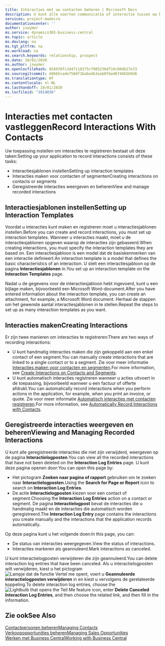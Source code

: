 ```yaml
---
title: Interacties met uw contacten beheren | Microsoft Docs
description: U kunt alle soorten communicatie of interactie tussen uw bedrijf en uw contacten beheren. Bijvoorbeeld brieven, telefoongesprekken, vergaderingen, enzovoort.
services: project-madeira
documentationcenter: ''
author: jswymer
ms.service: dynamics365-business-central
ms.topic: article
ms.devlang: na
ms.tgt_pltfrm: na
ms.workload: na
ms.search.keywords: relationship, prospect
ms.date: 10/01/2020
ms.author: jswymer
ms.openlocfilehash: 854970fc2d47110375cf905236df19c90db27e33
ms.sourcegitcommit: ddbb5cede750df1baba4b3eab8fbed6744b5b9d6
ms.translationtype: HT
ms.contentlocale: nl-NL
ms.lasthandoff: 10/01/2020
ms.locfileid: "3914036"
---
```

# <a name="record-interactions-with-contacts"></a><span data-ttu-id="27204-103">Interacties met contacten vastleggen</span><span class="sxs-lookup"><span data-stu-id="27204-103">Record Interactions With Contacts</span></span>
<span data-ttu-id="27204-104">Uw toepassing instellen om interacties te registreren bestaat uit deze taken:</span><span class="sxs-lookup"><span data-stu-id="27204-104">Setting up your application to record interactions consists of these tasks:</span></span>

* <span data-ttu-id="27204-105">Interactiesjablonen instellen</span><span class="sxs-lookup"><span data-stu-id="27204-105">Setting up interaction templates</span></span>  
* <span data-ttu-id="27204-106">Interacties maken voor contacten of segmenten</span><span class="sxs-lookup"><span data-stu-id="27204-106">Creating interactions on contacts or segments</span></span>  
* <span data-ttu-id="27204-107">Geregistreerde interacties weergeven en beheren</span><span class="sxs-lookup"><span data-stu-id="27204-107">View and manage recorded interactions</span></span>  

##  <a name="setting-up-interaction-templates"></a><span data-ttu-id="27204-108">Interactiesjablonen instellen</span><span class="sxs-lookup"><span data-stu-id="27204-108">Setting up Interaction Templates</span></span>
<span data-ttu-id="27204-109">Voordat u interacties kunt maken en registreren moet u interactiesjablonen instellen.</span><span class="sxs-lookup"><span data-stu-id="27204-109">Before you can create and record interactions, you must set up interaction templates.</span></span> <span data-ttu-id="27204-110">Wanneer u interacties maakt, moet u de interactiesjablonen opgeven waarop de interacties zijn gebaseerd.</span><span class="sxs-lookup"><span data-stu-id="27204-110">When creating interactions, you must specify the interaction templates they are based on.</span></span> <span data-ttu-id="27204-111">Een interactiesjabloon is een model dat de basiskenmerken van een interactie definieert.</span><span class="sxs-lookup"><span data-stu-id="27204-111">An interaction template is a model that defines the basic characteristics of an interaction.</span></span>
<span data-ttu-id="27204-112">U stelt een interactiesjabloon op de pagina **Interactiesjablonen** in.</span><span class="sxs-lookup"><span data-stu-id="27204-112">You set up an interaction template on the **Interaction Templates** page.</span></span>

<span data-ttu-id="27204-113">Nadat u de gegevens voor de interactiesjabloon hebt ingevoerd, kunt u een bijlage maken, bijvoorbeeld een Microsoft Word-document.</span><span class="sxs-lookup"><span data-stu-id="27204-113">After you have entered information about the interaction template, you can create an attachment, for example, a Microsoft Word document.</span></span> <span data-ttu-id="27204-114">Herhaal de stappen om het gewenste aantal interactiesjablonen in te stellen.</span><span class="sxs-lookup"><span data-stu-id="27204-114">Repeat the steps to set up as many interaction templates as you want.</span></span>  

## <a name="creating-interactions"></a><span data-ttu-id="27204-115">Interacties maken</span><span class="sxs-lookup"><span data-stu-id="27204-115">Creating Interactions</span></span>
<span data-ttu-id="27204-116">Er zijn twee manieren om interacties te registreren:</span><span class="sxs-lookup"><span data-stu-id="27204-116">There are two ways of recording interactions:</span></span>

* <span data-ttu-id="27204-117">U kunt handmatig  interacties maken die zijn gekoppeld aan een enkel contact of een segment.</span><span class="sxs-lookup"><span data-stu-id="27204-117">You can manually create interactions that are linked to a single contact or to a segment.</span></span> <span data-ttu-id="27204-118">Zie voor meer informatie [Interacties maken voor contacten en segmenten](marketing-how-create-interactions.md).</span><span class="sxs-lookup"><span data-stu-id="27204-118">For more information, see [Create Interactions on Contacts and Segments](marketing-how-create-interactions.md).</span></span>  
* <span data-ttu-id="27204-119">U kunt automatisch interacties registreren wanneer u acties uitvoert in de toepassing, bijvoorbeeld wanneer u een factuur of offerte afdrukt.</span><span class="sxs-lookup"><span data-stu-id="27204-119">You can automatically record interactions when you perform actions in the application, for example, when you print an invoice, or quote.</span></span> <span data-ttu-id="27204-120">Zie voor meer informatie [Automatisch interacties met contacten registreren](marketing-auto-record-interactions.md).</span><span class="sxs-lookup"><span data-stu-id="27204-120">For more information, see [Automatically Record Interactions with Contacts](marketing-auto-record-interactions.md).</span></span>

## <a name="viewing-and-managing-recorded-interactions"></a><span data-ttu-id="27204-121">Geregistreerde interacties weergeven en beheren</span><span class="sxs-lookup"><span data-stu-id="27204-121">Viewing and Managing Recorded Interactions</span></span>
<span data-ttu-id="27204-122">U kunt alle geregistreerde interacties die niet zijn verwijderd, weergeven op de pagina **Interactielogposten**.</span><span class="sxs-lookup"><span data-stu-id="27204-122">You can view all the recorded interactions that have not been deleted on the **Interaction Log Entries** page.</span></span> <span data-ttu-id="27204-123">U kunt deze pagina openen door:</span><span class="sxs-lookup"><span data-stu-id="27204-123">You can open this page by:</span></span>

* <span data-ttu-id="27204-124">Het pictogram **Zoeken naar pagina of rapport** gebruiken om te zoeken naar **Interactielogposten**.</span><span class="sxs-lookup"><span data-stu-id="27204-124">Using the **Search for Page or Report** icon to search on **Interaction Log Entries**.</span></span>
* <span data-ttu-id="27204-125">De actie **Interactielogposten** kiezen voor een contact of segment.</span><span class="sxs-lookup"><span data-stu-id="27204-125">Choosing the **Interaction Log Entries** action on a contact or segment.</span></span>
  <span data-ttu-id="27204-126">De pagina **Interactielogpost** bevat de interacties die u handmatig maakt en de interacties die automatisch worden geregistreerd.</span><span class="sxs-lookup"><span data-stu-id="27204-126">The **Interaction Log Entry** page contains the interactions you create manually and the interactions that the application records automatically.</span></span>

<span data-ttu-id="27204-127">Op deze pagina kunt u het volgende doen:</span><span class="sxs-lookup"><span data-stu-id="27204-127">In this page, you can:</span></span>

* <span data-ttu-id="27204-128">De status van interacties weergegeven.</span><span class="sxs-lookup"><span data-stu-id="27204-128">View the status of interactions.</span></span>
* <span data-ttu-id="27204-129">Interacties markeren als geannuleerd.</span><span class="sxs-lookup"><span data-stu-id="27204-129">Mark interactions as canceled.</span></span>

<span data-ttu-id="27204-130">U kunt interactielogposten verwijderen die zijn geannuleerd.</span><span class="sxs-lookup"><span data-stu-id="27204-130">You can delete interaction log entries that have been canceled.</span></span> <span data-ttu-id="27204-131">Als u interactielogposten wilt verwijderen, kiest u het pictogram ![Lampje dat de functie Vertel me opent](media/ui-search/search_small.png "Vertel me wat u wilt doen"), voert u **Geannuleerde interactielogposten verwijderen** in en kiest u vervolgens de gerelateerde koppeling.</span><span class="sxs-lookup"><span data-stu-id="27204-131">To delete interaction log entries, choose the ![Lightbulb that opens the Tell Me feature](media/ui-search/search_small.png "Tell me what you want to do") icon, enter **Delete Canceled Interaction Log Entries**, and then choose the related link, and then fill in the information.</span></span>

## <a name="see-also"></a><span data-ttu-id="27204-132">Zie ook</span><span class="sxs-lookup"><span data-stu-id="27204-132">See Also</span></span>
[<span data-ttu-id="27204-133">Contactpersonen beheren</span><span class="sxs-lookup"><span data-stu-id="27204-133">Managing Contacts</span></span>](marketing-contacts.md)  
[<span data-ttu-id="27204-134">Verkoopopportunities beheren</span><span class="sxs-lookup"><span data-stu-id="27204-134">Managing Sales Opportunities</span></span>](marketing-manage-sales-opportunities.md)  
[<span data-ttu-id="27204-135">Werken met Business Central</span><span class="sxs-lookup"><span data-stu-id="27204-135">Working with Business Central</span></span>](ui-work-product.md)  
